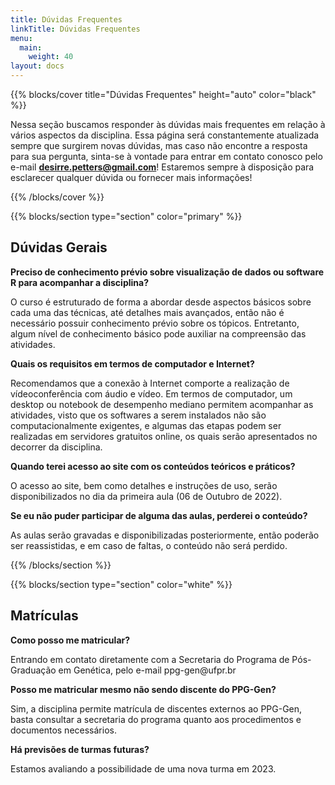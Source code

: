 ```yaml
---
title: Dúvidas Frequentes
linkTitle: Dúvidas Frequentes
menu:
  main:
    weight: 40
layout: docs
---
```


{{% blocks/cover title="Dúvidas Frequentes" height="auto" color="black" %}}

Nessa seção buscamos responder às dúvidas mais frequentes em relação à vários aspectos da disciplina. Essa página será constantemente atualizada sempre que surgirem novas dúvidas, mas caso não encontre a resposta para sua pergunta, sinta-se à vontade para entrar em contato conosco pelo e-mail <b>desirre.petters@gmail.com</b>! Estaremos sempre à disposição para esclarecer qualquer dúvida ou fornecer mais informações!

{{% /blocks/cover %}}

{{% blocks/section type="section" color="primary" %}}
## Dúvidas Gerais
<p><p>
<b>Preciso de conhecimento prévio sobre visualização de dados ou software R para acompanhar a disciplina?</b><p>
O curso é estruturado de forma a abordar desde aspectos básicos sobre cada uma das técnicas, até detalhes mais avançados, então não é necessário possuir conhecimento prévio sobre os tópicos. Entretanto, algum nível de conhecimento básico pode auxiliar na compreensão das atividades.
<p><p>

<b>Quais os requisitos em termos de computador e Internet?</b><p>
Recomendamos que a conexão à Internet comporte a realização de vídeoconferência com áudio e vídeo. Em termos de computador, um desktop ou notebook de desempenho mediano permitem acompanhar as atividades, visto que os softwares a serem instalados não são computacionalmente exigentes, e algumas das etapas podem ser realizadas em servidores gratuitos online, os quais serão apresentados no decorrer da disciplina.
<p><p>

<b>Quando terei acesso ao site com os conteúdos teóricos e práticos?</b><p>
O acesso ao site, bem como detalhes e instruções de uso, serão disponibilizados no dia da primeira aula (06 de Outubro de 2022).
<p><p>

<b>Se eu não puder participar de alguma das aulas, perderei o conteúdo?</b><p>
As aulas serão gravadas e disponibilizadas posteriormente, então poderão ser reassistidas, e em caso de faltas, o conteúdo não será perdido.
<p><p>


{{% /blocks/section %}}

{{% blocks/section type="section" color="white" %}}
## Matrículas
<p><p>
<b>Como posso me matricular?</b><p>
Entrando em contato diretamente com a Secretaria do Programa de Pós-Graduação em Genética, pelo e-mail ppg-gen@ufpr.br
<p><p>

<b>Posso me matricular mesmo não sendo discente do PPG-Gen?</b><p>
Sim, a disciplina permite matrícula de discentes externos ao PPG-Gen, basta consultar a secretaria do programa quanto aos procedimentos e documentos necessários.
<p><p>

<b>Há previsões de turmas futuras?</b><p>
Estamos avaliando a possibilidade de uma nova turma em 2023.
<p><p>















